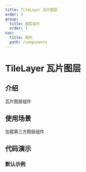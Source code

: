 ```yaml
---
title: TileLayer 瓦片图层
order: 3
group:
  title: 图层组件
  order: 1
nav:
  title: 组件
  path: /components
---
```


# TileLayer 瓦片图层

## 介绍

瓦片图层组件

## 使用场景
加载第三方图层组件
## 代码演示

### 默认示例

<code src="./demos/default.tsx"></code>
